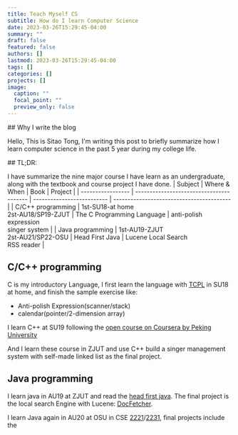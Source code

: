 ```yaml
---
title: Teach Myself CS
subtitle: How do I learn Computer Science
date: 2023-03-26T15:29:45-04:00
summary: ""
draft: false
featured: false
authors: []
lastmod: 2023-03-26T15:29:45-04:00
tags: []
categories: []
projects: []
image:
  caption: ""
  focal_point: ""
  preview_only: false
---
```

#﻿# Why I write the blog

H﻿ello, This is Sitao Tong, I'm writing this post to briefly summarize how I learn computer science in the past 5 year during my college life.

##﻿ TL;DR:

I﻿ have summarize the nine major course I have learn as an undergraduate, along with the textbook and course project I have done.
| Subject           | Where & When                             | Book                       | Project                                   |
| ----------------- | ---------------------------------------- | -------------------------- | ----------------------------------------- |
| C/C++ programming | 1st-SU18-at home<br />2st-AU18/SP19-ZJUT | The C Programming Language | anti-polish expression<br />singer system |
| Java programming  | 1st-AU19-ZJUT<br />2st-AU21/SP22-OSU     | Head First Java            | Lucene Local Search<br />RSS reader       |
## C/C++ programming

C is my introductory Language, I first learn the language with [TCPL](https://www.amazon.com/Programming-Language-2nd-Brian-Kernighan/dp/0131103628) in SU18 at home, and finish the sample exercise like: 

* Anti-polish Expression(scanner/stack)
* calendar(pointer/2-dimension array)

I learn C++ at SU19 following the [open course on Coursera by Peking University](https://www.coursera.org/learn/cpp-chengxu-sheji)

And I learn these course in ZJUT and use C++ build a singer management system with self-made linked list as the final project.

## Java programming

I learn java in AU19 at ZJUT and read the [head first java](https://www.amazon.com/Head-First-Java-Kathy-Sierra/dp/0596009208). The final project is the local search Engine with Lucene: [DocFetcher](https://github.com/OwlinLight/DocFetcher).

I learn Java again in AU20 at OSU in CSE [2221](http://web.cse.ohio-state.edu/software/2221/web-sw1/schedule.html)/[2231](http://web.cse.ohio-state.edu/software/2231/web-sw2/schedule.html), final projects include the 